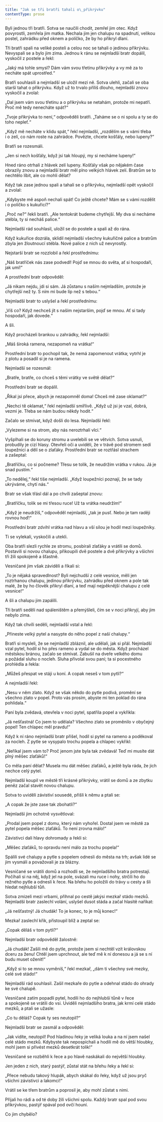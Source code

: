 ```yaml
---
title: "Jak se tři bratři tahali o\_přikrývku"
contentType: prose
---
```


  

Byli jednou tři bratři. Sotva se naučili chodit, zemřel jim otec. Když povyrostli, zemřela jim matka. Nechala jim jen chalupu na spadnutí, velikou postel, zahrádku před oknem a políčko, že by ho přikryl dlaní.

Tři bratři spali na veliké posteli a celou noc se tahali o jedinou přikrývku. Nevyspali se a bylo jim zima. Jednou k ránu se nejmladší bratr dopálil, vyskočil z postele a řekl:

„Jaký má tohle smysl? Dám vám svou třetinu přikrývky a vy mě za to necháte spát uprostřed.“

Bratři souhlasili a nejmladší se uložil mezi ně. Sotva ulehli, začali se oba starší tahat o přikrývku. Když už to trvalo příliš dlouho, nejmladší znovu vyskočil a zvolal:

„Dal jsem vám svou třetinu a o přikrývku se netahám, protože mi nepatří. Proč mě tedy nenecháte spát?“

„Tvoje přikrývka to není,“ odpověděli bratři. „Taháme se o ni spolu a ty se do toho nepleť.“

„Když mě necháte v klidu spát,“ řekl nejmladší, „rozdělím se s vámi třeba i o zelí, co nám roste na zahrádce. Povězte, chcete košťály, nebo lupeny?“

Bratři se rozesmáli.

„Jen si nech košťály, když jsi tak hloupý, my si necháme lupeny!“

Hned ráno otrhali z hlávek zelí lupeny. Košťály však po nějakém čase obrazily znovu a nejmladší bratr měl plno velkých hlávek zelí. Bratrům se to nechtělo líbit, ale co mohli dělat?

Když tak zase jednou spali a tahali se o přikrývku, nejmladší opět vyskočil a zvolal:

„Kdybyste mě aspoň nechali spát! Co ještě chcete? Mám se s vámi rozdělit i o políčko s kukuřicí?“

„Proč ne?“ řekli bratři. „Ale tentokrát budeme chytřejší. My dva si necháme stébla, ty si necháš palice.“

Nejmladší rád souhlasil, uložil se do postele a spali až do rána.

Když kukuřice dozrála, sklidil nejmladší všechny kukuřičné pa­lice a bratrům zbyla jen žloutnoucí stébla. Nové palice z nich už nevyrostly.

Nejstarší bratr se rozzlobil a řekl prostřednímu:

„Náš bratříček nás zase podvedl! Pojď se mnou do světa, ať si hospodaří, jak umí!“

A prostřední bratr odpověděl:

„Já nikam nejdu, jdi si sám. Já zůstanu s naším nejmladším, protože je chytřejší než ty. S ním mi bude líp než s tebou.“

Nejmladší bratr to uslyšel a řekl prostřednímu:

„Víš co? Když nechceš jít s naším nejstarším, pojď se mnou. Ať si tady hospodaří, jak dovede.“

A šli.

Když procházeli brankou u zahrádky, řekl nejmladší:

„Máš široká ramena, nezapomeň na vrátka!“

Prostřední bratr to pochopil tak, že nemá zapomenout vrátka; vytrhl je z plotu a posadil si je na ramena.

Nejmladší se rozesmál:

„Bratře, bratře, co chceš s těmi vrátky ve světě dělat?“

Prostřední bratr se dopálil.

„Říkal jsi přece, abych je nezapomněl doma! Chceš mě zase okla­mat?“

„Nechci tě oklamat,“ řekl nejmladší smířlivě. „Když už jsi je vzal, dobrá, vezmi je. Třeba se nám budou někdy hodit.“

Začalo se stmívat, když došli do lesa. Nejmladší řekl:

„Vylezeme si na strom, aby nás neroztrhali vlci.“

Vyšplhali se do koruny stromu a uvelebili se ve větvích. Sotva usnuli, probudily je cizí hlasy. Otevřeli oči a uviděli, že v trávě pod stromem sedí loupežnici a dělí se o zlaťáky. Prostřední bratr se roztřásl strachem a zašeptal:

„Bratříčku, co si počneme? Třesu se tolik, že neudržím vrátka v rukou. Já je snad pustím.“

„To nedělej,“ řekl tiše nejmladší. „Když loupežníci poznají, že se tady ukrýváme, chytí nás.“

Bratr se však třásl dál a po chvíli zašeptal znovu:

„Bratříčku, tolik se mi třesou ruce! Už ta vrátka neudržím!“

„Když je neudržíš,“ odpověděl nejmladší, „tak je pusť. Nebo je tam raději rovnou hoď!“

Prostřední bratr zdvihl vrátka nad hlavu a vší silou je hodil mezi loupežníky.

Ti se vylekali, vyskočili a utekli.

Oba bratři slezli rychle ze stromu, posbírali zlaťáky a vrátili se domů. Postavili si novou chalupu, přikoupili dvě postele a dvě přikrývky a všichni tři žili spokojeně a šťastně.

Vesničané jim však záviděli a říkali si:

„To je nějaká spravedlnost? Byli nejchudší z celé vesnice, měli jen roztrhanou chalupu, jedinou přikrývku, zahrádku před oknem a pole tak malé, že by ho člověk přikryl dlaní, a teď mají nejpěknější chalupu z celé vesnice!“

A šli a chalupu jim zapálili.

Tři bratři seděli nad spáleništěm a přemýšleli, čím se v noci přikryjí, aby jim nebylo zima.

Když tak chvíli seděli, nejmladší vstal a řekl:

„Přineste velký pytel a nasypte do něho popel z naší chalupy.“

Bratři si mysleli, že se nejmladší zbláznil, ale udělali, jak si přál. Nejmladší vzal pytel, hodil si ho přes rameno a vydal se do města. Když procházel městskou bránou, začalo se stmívat. Zabušil na dveře velkého domu a požádal sluhu o nocleh. Sluha přivolal svou paní; ta si pocestného prohlédla a řekla:

„Můžeš přespat ve stáji u koní. A copak neseš v tom pytli?“

A nejmladší řekl:

„Nesu v něm zlato. Když se však někdo do pytle podívá, promění se všechno zlato v popel. Proto vás prosím, abyste mi ten poklad do rána pohlídala.“

Paní byla zvědavá, otevřela v noci pytel, spatřila popel a vykřikla:

„Já nešťastná! Co jsem to udělala? Všechno zlato se proměnilo v obyčejný popel! Ten chlapec měl pravdu!“

Když k ní ráno nejmladší bratr přišel, hodil si pytel na rameno a poděkoval za nocleh. Z pytle se vysypalo trochu popela a chlapec vykřikl:

„Neříkal jsem vám to? Proč jenom jste byla tak zvědavá! Teď mi musíte dát plný měšec zlaťáků!“

Co měla paní dělat? Musela mu dát měšec zlaťáků, a ještě byla ráda, že jich nechce celý pytel.

Nejmladší koupil ve městě tři krásné přikrývky, vrátil se domů a ze zbytku peněz začal stavět novou chalupu.

Sotva to uviděli závistiví sousedé, přišli k němu a ptali se:

„A copak že jste zase tak zbohatli?“

Nejmladší jim ochotně vysvětloval:

„Prodal jsem popel z domu, který nám vyhořel. Dostal jsem ve městě za pytel popela měšec zlaťáků. To není zrovna málo!“

Závistivci dali hlavy dohromady a řekli si:

„Měšec zlaťáků, to opravdu není málo za trochu popela!“

Spálili své chalupy a pytle s popelem odnesli do města na trh; avšak lidé se jim vysmáli a považovali je za blázny.

Vesničané se vrátili domů a rozhodli se, že nejmladšího bratra potrestají. Počíhali si na něj, když jel na pole, svázali mu ruce i nohy, strčili ho do režného pytle a odnesli k řece. Na břehu ho položili do trávy u cesty a šli hledat nejhlubší tůň.

Sotva zmizeli mezi vrbami, přihnal po cestě jakýsi mezkař stádo mezků. Nejmladší bratr zaslechl volání, uslyšel dusot stáda a začal hlasitě naříkat:

„Já nešťastný! Já chudák! To je konec, to je můj konec!“

Mezkař zaslechl křik, přistoupil blíž a zeptal se:

„Copak děláš v tom pytli?“

Nejmladší bratr odpověděl žalostně:

„Já chudák! Zašili mě do pytle, protože jsem si nechtěl vzít krá­lovskou dceru za ženu! Chtěl jsem uprchnout, ale teď mě k ní donesou a já se s ní budu muset oženit!“

„Když si to se mnou vyměníš,“ řekl mezkař, „dám ti všechny své mezky, celé své stádo!“

Nejmladší rád souhlasil. Zašil mezkaře do pytle a odehnal stádo do ohrady ke své chalupě.

Vesničané zatím popadli pytel, hodili ho do nejhlubší tůně v řece a spokojeně se vrátili do vsi. Uviděli nejmladšího bratra, jak krmí celé stádo mezků, a ptali se užasle:

„Co tu děláš? Copak ty ses neutopil?“

Nejmladší bratr se zasmál a odpověděl:

„Jak vidíte, neutopil! Pod hladinou řeky je veliká louka a na ní jsem našel celé stádo mezků. Kdybyste tak nepospíchali a hodili mě do větší hloubky, mohl jsem si přivést mezků desetkrát tolik!“

Vesničané se rozběhli k řece a po hlavě naskákali do největší hloubky.

Jen jeden z nich, starý pastýř, zůstal stát na břehu řeky a řekl si:

„Přece nebudu takový hlupák, abych skákal do řeky, když už jsou pryč všichni závistivci a lakomci!“

Vrátil se ke třem bratrům a poprosil je, aby mohl zůstat s nimi.

Přijali ho rádi a od té doby žili všichni spolu. Každý bratr spal pod svou přikrývkou, pastýř spával pod ovčí houní.

Co jim chybělo?
